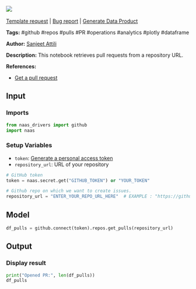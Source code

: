 <a href="https://app.naas.ai/user-redirect/naas/downloader?url=https://raw.githubusercontent.com/jupyter-naas/awesome-notebooks/master/GitHub/GitHub_Get_open_pull_requests.ipynb" target="_parent"><img src="https://naasai-public.s3.eu-west-3.amazonaws.com/Open_in_Naas_Lab.svg"/></a><br><br><a href="https://github.com/jupyter-naas/awesome-notebooks/issues/new?assignees=&labels=&template=template-request.md&title=Tool+-+Action+of+the+notebook+">Template request</a> | <a href="https://github.com/jupyter-naas/awesome-notebooks/issues/new?assignees=&labels=bug&template=bug_report.md&title=GitHub+-+Get+open+pull+requests:+Error+short+description">Bug report</a> | <a href="https://app.naas.ai/user-redirect/naas/downloader?url=https://raw.githubusercontent.com/jupyter-naas/awesome-notebooks/master/Naas/Naas_Start_data_product.ipynb" target="_parent">Generate Data Product</a>

**Tags:** #github #repos #pulls #PR #operations #analytics #plotly #dataframe

**Author:** [Sanjeet Attili](https://www.linkedin.com/in/sanjeet-attili-760bab190/)

**Description:** This notebook retrieves pull requests from a repository URL.

**References:**
- [Get a pull request](https://docs.github.com/en/rest/pulls/pulls?apiVersion=2022-11-28#get-a-pull-request)

## Input

### Imports


```python
from naas_drivers import github
import naas
```

### Setup Variables
- `token`: [Generate a personal access token](https://docs.github.com/en/github/authenticating-to-github/creating-a-personal-access-token)
- `repository_url`: URL of your repository


```python
# GitHub token
token = naas.secret.get("GITHUB_TOKEN") or "YOUR_TOKEN"

# Github repo on which we want to create issues.
repository_url = "ENTER_YOUR_REPO_URL_HERE"  # EXAMPLE : "https://github.com/jupyter-naas/awesome-notebooks"
```

## Model


```python
df_pulls = github.connect(token).repos.get_pulls(repository_url)
```

## Output

### Display result


```python
print("Opened PR:", len(df_pulls))
df_pulls
```
